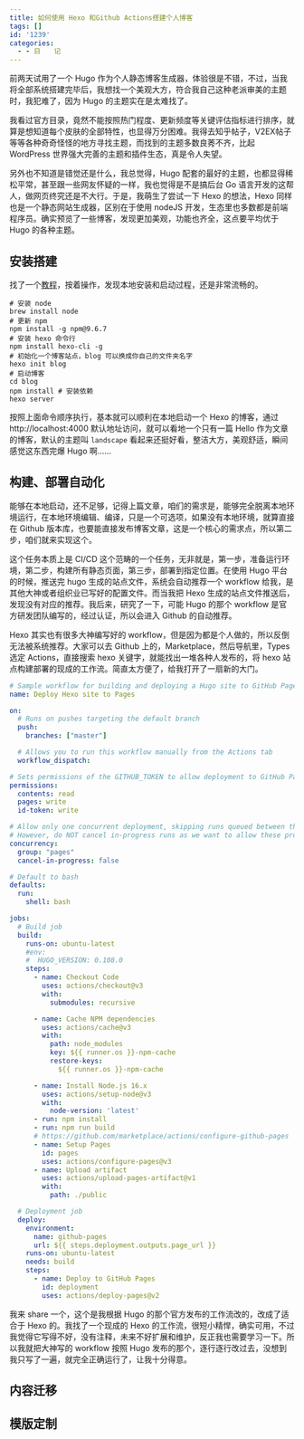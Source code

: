 ```yaml
---
title: 如何使用 Hexo 和Github Actions搭建个人博客
tags: []
id: '1239'
categories:
  - - 日　　记
---
```


前两天试用了一个 Hugo 作为个人静态博客生成器，体验很是不错，不过，当我将全部系统搭建完毕后，我想找一个美观大方，符合我自己这种老派审美的主题时，我犯难了，因为 Hugo 的主题实在是太难找了。

我看过官方目录，竟然不能按照热门程度、更新频度等关键评估指标进行排序，就算是想知道每个皮肤的全部特性，也显得万分困难。我得去知乎帖子，V2EX帖子等等各种奇奇怪怪的地方寻找主题，而找到的主题多数良莠不齐，比起 WordPress 世界强大完善的主题和插件生态，真是令人失望。
<!-- more -->
另外也不知道是错觉还是什么，我总觉得，Hugo 配套的最好的主题，也都显得稀松平常，甚至跟一些网友怀疑的一样，我也觉得是不是搞后台 Go 语言开发的这帮人，做网页终究还是不大行。于是，我萌生了尝试一下 Hexo 的想法，Hexo 同样也是一个静态网站生成器，区别在于使用 nodeJS 开发，生态里也多数都是前端程序员。确实预览了一些博客，发现更加美观，功能也齐全，这点要平均优于 Hugo 的各种主题。

## 安装搭建

找了一个[教程](https://zhuanlan.zhihu.com/p/618864711)，按着操作，发现本地安装和启动过程，还是非常流畅的。

```shell
# 安装 node
brew install node
# 更新 npm
npm install -g npm@9.6.7
# 安装 hexo 命令行
npm install hexo-cli -g
# 初始化一个博客站点，blog 可以换成你自己的文件夹名字
hexo init blog
# 启动博客
cd blog
npm install # 安装依赖
hexo server
```

按照上面命令顺序执行，基本就可以顺利在本地启动一个 Hexo 的博客，通过 http://localhost:4000 默认地址访问，就可以看地一个只有一篇 Hello 作为文章的博客，默认的主题叫 `landscape` 看起来还挺好看，整洁大方，美观舒适，瞬间感觉这东西完爆 Hugo 啊……

## 构建、部署自动化

能够在本地启动，还不足够，记得上篇文章，咱们的需求是，能够完全脱离本地环境运行，在本地环境编辑、编译，只是一个可选项，如果没有本地环境，就算直接在 Github 版本库，也要能直接发布博客文章，这是一个核心的需求点，所以第二步，咱们就来实现这个。

这个任务本质上是 CI/CD 这个范畴的一个任务，无非就是，第一步，准备运行环境，第二步，构建所有静态页面，第三步，部署到指定位置。在使用 Hugo 平台的时候，推送完 hugo 生成的站点文件，系统会自动推荐一个 workflow 给我，是其他大神或者组织业已写好的配置文件。而当我把 Hexo 生成的站点文件推送后，发现没有对应的推荐。我后来，研究了一下，可能 Hugo 的那个 workflow 是官方研发团队编写的，经过认证，所以会进入 Github 的自动推荐。

Hexo 其实也有很多大神编写好的 workflow，但是因为都是个人做的，所以反倒无法被系统推荐。大家可以去 Github 上的，Marketplace，然后导航里，Types 选定 Actions，直接搜索 hexo 关键字，就能找出一堆各种人发布的，将 hexo 站点构建部署的现成的工作流。简直太方便了，给我打开了一扇新的大门。

```yaml
# Sample workflow for building and deploying a Hugo site to GitHub Pages
name: Deploy Hexo site to Pages

on:
  # Runs on pushes targeting the default branch
  push:
    branches: ["master"]

  # Allows you to run this workflow manually from the Actions tab
  workflow_dispatch:

# Sets permissions of the GITHUB_TOKEN to allow deployment to GitHub Pages
permissions:
  contents: read
  pages: write
  id-token: write

# Allow only one concurrent deployment, skipping runs queued between the run in-progress and latest queued.
# However, do NOT cancel in-progress runs as we want to allow these production deployments to complete.
concurrency:
  group: "pages"
  cancel-in-progress: false

# Default to bash
defaults:
  run:
    shell: bash

jobs:
  # Build job
  build:
    runs-on: ubuntu-latest
    #env:
    #  HUGO_VERSION: 0.108.0
    steps:
      - name: Checkout Code
        uses: actions/checkout@v3
        with:
          submodules: recursive

      - name: Cache NPM dependencies
        uses: actions/cache@v3
        with: 
          path: node_modules
          key: ${{ runner.os }}-npm-cache
          restore-keys: 
            ${{ runner.os }}-npm-cache

      - name: Install Node.js 16.x
        uses: actions/setup-node@v3
        with:
          node-version: 'latest' 
      - run: npm install
      - run: npm run build
      # https://github.com/marketplace/actions/configure-github-pages
      - name: Setup Pages
        id: pages
        uses: actions/configure-pages@v3
      - name: Upload artifact
        uses: actions/upload-pages-artifact@v1
        with:
          path: ./public

  # Deployment job
  deploy:
    environment:
      name: github-pages
      url: ${{ steps.deployment.outputs.page_url }}
    runs-on: ubuntu-latest
    needs: build
    steps:
      - name: Deploy to GitHub Pages
        id: deployment
        uses: actions/deploy-pages@v2
```

我来 share 一个，这个是我根据 Hugo 的那个官方发布的工作流改的，改成了适合于 Hexo 的。我找了一个现成的 Hexo 的工作流，很短小精悍，确实可用，不过我觉得它写得不好，没有注释，未来不好扩展和维护，反正我也需要学习一下。所以我就把大神写的 workflow 按照 Hugo 发布的那个，逐行逐行改过去，没想到我只写了一遍，就完全正确运行了，让我十分得意。

## 内容迁移

## 模版定制